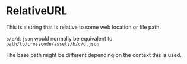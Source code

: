 # RelativeURL

This is a string that is relative to some web location or file path.

`b/c/d.json` would normally be equivalent to `path/to/crosscode/assets/b/c/d.json`

The base path might be different depending on the context this is used.
